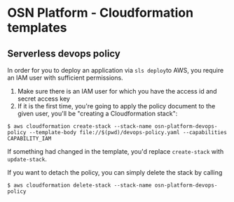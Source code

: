 # OSN Platform - Cloudformation templates

## Serverless devops policy
In order for you to deploy an application via `sls deploy`to AWS, you require an IAM user with sufficient permissions.

1. Make sure there is an IAM user for which you have the access id and secret access key
2. If it is the first time, you're going to apply the policy document to the given user, you'll be "creating a Cloudformation stack":

```
$ aws cloudformation create-stack --stack-name osn-platform-devops-policy --template-body file://$(pwd)/devops-policy.yaml --capabilities CAPABILITY_IAM 
```

If something had changed in the template, you'd replace `create-stack` with `update-stack`.

If you want to detach the policy, you can simply delete the stack by calling
```
$ aws cloudformation delete-stack --stack-name osn-platform-devops-policy
```
